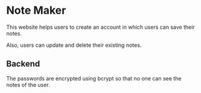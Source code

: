 # Note Maker
This website helps users to create an account in which users can save their notes.

Also, users can update and delete their existing notes.

## Backend
The passwords are encrypted using bcrypt so that no one can see the notes of the user.
